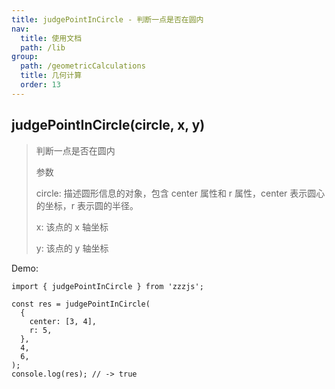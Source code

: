 ```yaml
---
title: judgePointInCircle - 判断一点是否在圆内
nav:
  title: 使用文档
  path: /lib
group:
  path: /geometricCalculations
  title: 几何计算
  order: 13
---
```


## judgePointInCircle(circle, x, y)

> 判断一点是否在圆内
>
> 参数
>
> circle: 描述圆形信息的对象，包含 center 属性和 r 属性，center 表示圆心的坐标，r 表示圆的半径。
>
> x: 该点的 x 轴坐标
>
> y: 该点的 y 轴坐标

Demo:

```tsx | pure
import { judgePointInCircle } from 'zzzjs';

const res = judgePointInCircle(
  {
    center: [3, 4],
    r: 5,
  },
  4,
  6,
);
console.log(res); // -> true
```
